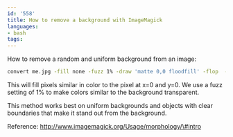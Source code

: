 ```yaml
---
id: '558'
title: How to remove a background with ImageMagick
languages:
- bash
tags:
---
```

How to remove a random and uniform background from an image:


```bash
convert me.jpg -fill none -fuzz 1% -draw 'matte 0,0 floodfill' -flop  -draw 'matte 0,0 floodfill' -flop me.png
```
    

This will fill pixels similar in color to the pixel at x=0 and y=0. We use a fuzz setting of 1% to make colors similar to the background transparent.

This method works best on uniform backgrounds and objects with clear boundaries that make it stand out from the background.

Reference:
http://www.imagemagick.org/Usage/morphology/\#intro


